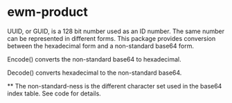 # ewm-product
UUID, or GUID, is a 128 bit number used as an ID number.  The same number can be represented in different forms.  This package provides conversion between the hexadecimal form and a non-standard base64 form. 

Encode() converts the non-standard base64 to hexadecimal.

Decode() converts hexadecimal to the non-standard base64.

** The non-standard-ness is the different character set used in the base64 index table.  See code for details.
